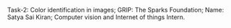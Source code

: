 Task-2: Color identification in images;
GRIP: The Sparks Foundation;
Name: Satya Sai Kiran;
Computer vision and Internet of things Intern.

